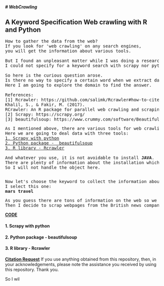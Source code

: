 <h5># WebCrawling</h5>
<h2><b> A Keyword Specification Web crawling with R and Python</b></h2>

<pre>
How to gather the data from the web?
If you look for 'web crawling' on any search engines,
you will get the information about various tools.

But I found an unpleasant matter while I was doing a research for the web crawling.
I could not specify for a keyword search with scrapy nor python package 'beautifulsoup'.

So here is the curious question arose.
Is there no way to specify a certain word when we extract data from the web?
Here I am going to explore the domain to find the answer.

References:
[1] Rcrawler: https://github.com/salimk/Rcrawler#how-to-cite-rcrawler
Khalil, S., & Fakir, M. (2017).
RCrawler: An R package for parallel web crawling and scraping. SoftwareX, 6, 98-106.
[2] Scrapy: https://scrapy.org/
[3] beautifulsoup: https://www.crummy.com/software/BeautifulSoup/bs4/doc/
</pre>

<pre>
As I mentioned above, there are various tools for web crawling.
Here we are going to deal data with three tools:
<a href="#scrapy">1. Scrapy with python</a>
<a href="#beautifulsoup">2. Python package -  beautifulsoup</a>
<a href="#rcrawler">3. R library - Rcrawler</a>

And whatever you use, it is not avoidable to install <b>JAVA</b>.
There are plenty of information about the installation which you can find easily on the internet.
So I will not handle the object here.

</pre>

<pre>
Now let's choose the keyword to collect the information about.
I select this one:
<b>mars travel</b>
</pre>

<pre>
As you guess there are tons of information on the web so we need to pick a certain website.
Then I decide to scrap webpages from the British news company BBC (https://www.bbc.com).
</pre>

<b><u>CODE</b></u>
<b><h4 id="scrapy">1. Scrapy with python</h4></b>
<b><h4 id="beautifulsoup">2. Python package -  beautifulsoup</h4></b>
<b><h4 id="rcrawler">3. R library - Rcrawler</h4></b>

<b><u>Citation Request</b></u>
If you use anything obtained from this repository, then, in your acknowledgements,
please note the assistance you received by using this repository.
Thank you.

</pre>

So I wil
